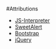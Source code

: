 #Attributions

- [JS-Interpreter](https://github.com/NeilFraser/JS-Interpreter)
- [SweetAlert](https://github.com/t4t5/sweetalert)
- [Bootstrap](http://getbootstrap.com/)
- [jQuery](http://jquery.com/)